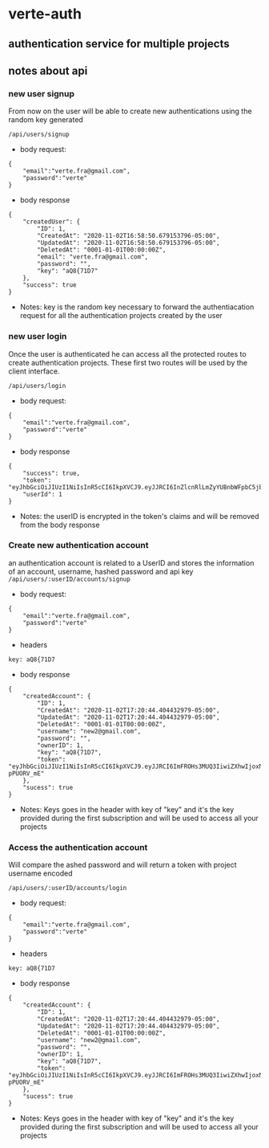 # verte-auth

## authentication service for multiple projects

## notes about api

### new user signup

From now on the user will be able to create new authentications using the random key generated

`/api/users/signup`

- body request:

```
{
	"email":"verte.fra@gmail.com",
	"password":"verte"
}
```

- body response

```
{
    "createdUser": {
        "ID": 1,
        "CreatedAt": "2020-11-02T16:58:50.679153796-05:00",
        "UpdatedAt": "2020-11-02T16:58:50.679153796-05:00",
        "DeletedAt": "0001-01-01T00:00:00Z",
        "email": "verte.fra@gmail.com",
        "password": "",
        "key": "aQ8{71D7"
    },
    "success": true
}
```

- Notes: key is the random key necessary to forward the authentiacation request for all
  the authentication projects created by the user

### new user login

Once the user is authenticated he can access all the protected routes to create authentication
projects. These first two routes will be used by the client interface.

`/api/users/login`

- body request:

```
{
	"email":"verte.fra@gmail.com",
	"password":"verte"
}
```

- body response

```
{
    "success": true,
    "token": "eyJhbGciOiJIUzI1NiIsInR5cCI6IkpXVCJ9.eyJJRCI6InZlcnRlLmZyYUBnbWFpbC5jb20iLCJleHAiOjE2MDQ0NDE2NDF9.CmDTYMpw890awAhxqaoDXGJeDrwywXfrtyULL2_RNIM",
    "userId": 1
}
```

- Notes: the userID is encrypted in the token's claims and will be removed from the body response

### Create new authentication account

an authentication account is related to a UserID and stores the information of an account, username, hashed password
and api key
`/api/users/:userID/accounts/signup`

- body request:

```
{
	"email":"verte.fra@gmail.com",
	"password":"verte"
}
```

- headers

`key: aQ8{71D7`

- body response

```
{
    "createdAccount": {
        "ID": 1,
        "CreatedAt": "2020-11-02T17:20:44.404432979-05:00",
        "UpdatedAt": "2020-11-02T17:20:44.404432979-05:00",
        "DeletedAt": "0001-01-01T00:00:00Z",
        "username": "new2@gmail.com",
        "password": "",
        "ownerID": 1,
        "key": "aQ8{71D7",
        "token": "eyJhbGciOiJIUzI1NiIsInR5cCI6IkpXVCJ9.eyJJRCI6ImFROHs3MUQ3IiwiZXhwIjoxNjA0NDQyMDQ0fQ.6SLlRCSx8nGfjZv4a_3BixDNv1pYKBr_5-pPUORV_mE"
    },
    "sucess": true
}
```

- Notes: Keys goes in the header with key of "key" and it's the key provided during the first subscription and will
  be used to access all your projects

### Access the authentication account

Will compare the ashed password and will return a token with project username encoded

`/api/users/:userID/accounts/login`

- body request:

```
{
	"email":"verte.fra@gmail.com",
	"password":"verte"
}
```

- headers

`key: aQ8{71D7`

- body response

```
{
    "createdAccount": {
        "ID": 1,
        "CreatedAt": "2020-11-02T17:20:44.404432979-05:00",
        "UpdatedAt": "2020-11-02T17:20:44.404432979-05:00",
        "DeletedAt": "0001-01-01T00:00:00Z",
        "username": "new2@gmail.com",
        "password": "",
        "ownerID": 1,
        "key": "aQ8{71D7",
        "token": "eyJhbGciOiJIUzI1NiIsInR5cCI6IkpXVCJ9.eyJJRCI6ImFROHs3MUQ3IiwiZXhwIjoxNjA0NDQyMDQ0fQ.6SLlRCSx8nGfjZv4a_3BixDNv1pYKBr_5-pPUORV_mE"
    },
    "sucess": true
}
```

- Notes: Keys goes in the header with key of "key" and it's the key provided during the first subscription and will
  be used to access all your projects
